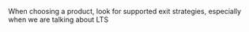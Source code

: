 When choosing a product, look for supported exit strategies, especially when we are talking about LTS